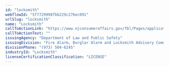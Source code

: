 ```yaml
---
id: "locksmith"
webflowId: "5f7729998fbb229c276ec091"
urlSlug: "locksmith"
name: "Locksmith"
callToActionLink: "https://www.njconsumeraffairs.gov/fbl/Pages/applications.aspx"
callToActionText: ""
issuingAgency: "Department of Law and Public Safety"
issuingDivision: "Fire Alarm, Burglar Alarm and Locksmith Advisory Committee"
divisionPhone: "(973) 504-6245"
industryId: "Locksmith"
licenseCertificationClassification: "LICENSE"
---
```

